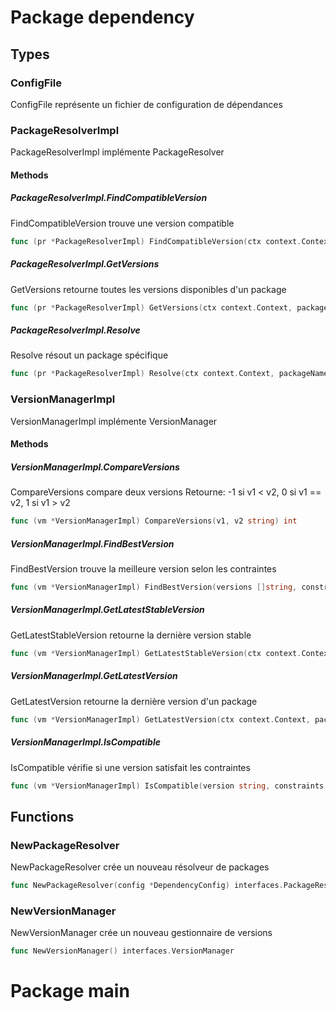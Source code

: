 # Package dependency

## Types

### ConfigFile

ConfigFile représente un fichier de configuration de dépendances


### PackageResolverImpl

PackageResolverImpl implémente PackageResolver


#### Methods

##### PackageResolverImpl.FindCompatibleVersion

FindCompatibleVersion trouve une version compatible


```go
func (pr *PackageResolverImpl) FindCompatibleVersion(ctx context.Context, packageName string, constraints []string) (string, error)
```

##### PackageResolverImpl.GetVersions

GetVersions retourne toutes les versions disponibles d'un package


```go
func (pr *PackageResolverImpl) GetVersions(ctx context.Context, packageName string) ([]string, error)
```

##### PackageResolverImpl.Resolve

Resolve résout un package spécifique


```go
func (pr *PackageResolverImpl) Resolve(ctx context.Context, packageName, version string) (*interfaces.ResolvedPackage, error)
```

### VersionManagerImpl

VersionManagerImpl implémente VersionManager


#### Methods

##### VersionManagerImpl.CompareVersions

CompareVersions compare deux versions
Retourne: -1 si v1 < v2, 0 si v1 == v2, 1 si v1 > v2


```go
func (vm *VersionManagerImpl) CompareVersions(v1, v2 string) int
```

##### VersionManagerImpl.FindBestVersion

FindBestVersion trouve la meilleure version selon les contraintes


```go
func (vm *VersionManagerImpl) FindBestVersion(versions []string, constraints []string) (string, error)
```

##### VersionManagerImpl.GetLatestStableVersion

GetLatestStableVersion retourne la dernière version stable


```go
func (vm *VersionManagerImpl) GetLatestStableVersion(ctx context.Context, packageName string) (string, error)
```

##### VersionManagerImpl.GetLatestVersion

GetLatestVersion retourne la dernière version d'un package


```go
func (vm *VersionManagerImpl) GetLatestVersion(ctx context.Context, packageName string) (string, error)
```

##### VersionManagerImpl.IsCompatible

IsCompatible vérifie si une version satisfait les contraintes


```go
func (vm *VersionManagerImpl) IsCompatible(version string, constraints []string) bool
```

## Functions

### NewPackageResolver

NewPackageResolver crée un nouveau résolveur de packages


```go
func NewPackageResolver(config *DependencyConfig) interfaces.PackageResolver
```

### NewVersionManager

NewVersionManager crée un nouveau gestionnaire de versions


```go
func NewVersionManager() interfaces.VersionManager
```

# Package main

